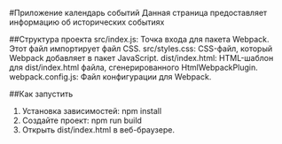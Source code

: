 #Приложение календарь событий
Данная страница предоставляет информацию об исторических событиях

##Структура проекта
src/index.js: Точка входа для пакета Webpack. Этот файл импортирует файл CSS. src/styles.css: CSS-файл, который Webpack добавляет в пакет JavaScript.
dist/index.html: HTML-шаблон для dist/index.html файла, сгенерированного HtmlWebpackPlugin.
webpack.config.js: Файл конфигурации для Webpack.

##Как запустить

1. Установка зависимостей: npm install
2. Создайте проект: npm run build
3. Открыть dist/index.html в веб-браузере.

